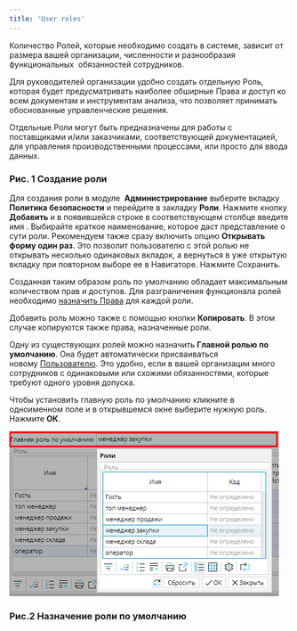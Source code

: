 ```yaml
---
title: 'User roles'
---
```


Количество Ролей, которые необходимо создать в системе, зависит от размера вашей организации, численности и разнообразия функциональных  обязанностей сотрудников. 

Для руководителей организации удобно создать отдельную Роль, которая будет предусматривать наиболее обширные Права и доступ ко всем документам и инструментам анализа, что позволяет принимать обоснованные управленческие решения. 

Отдельные Роли могут быть предназначены для работы с поставщиками и/или заказчиками, соответствующей документацией, для управления производственными процессами, или просто для ввода данных.

  

### Рис. 1 Создание роли 

Для создания роли в модуле  **Администрирование** выберите вкладку  **Политика безопасности** и перейдите в закладку **Роли**. Нажмите кнопку **Добавить** и в появившейся строке в соответствующем столбце введите имя . Выбирайте краткое наименование, которое даст представление о сути роли. Рекомендуем также сразу включить опцию **Открывать форму один раз**. Это позволит пользователю с этой ролью не открывать несколько одинаковых вкладок, а вернуться в уже открытую вкладку при повторном выборе ее в Навигаторе. Нажмите Сохранить. 

Созданная таким образом роль по умолчанию обладает максимальным количеством прав и доступов. Для разграничения функционала ролей необходимо [назначить Права](Role_permissions.md) для каждой роли.

Добавить роль можно также с помощью кнопки **Копировать**. В этом случае копируются также права, назначенные роли.

  

Одну из существующих ролей можно назначить **Главной ролью по умолчанию**. Она будет автоматически присваиваться новому [Пользователю](Users.md). Это удобно, если в вашей организации много сотрудников с одинаковыми или схожими обязанностями, которые требуют одного уровня допуска.

Чтобы установить главную роль по умолчанию кликните в одноименном поле и в открывшемся окне выберите нужную роль. Нажмите **ОК**.

![](attachments/12812599/12812603.png)

### Рис.2 Назначение роли по умолчанию


